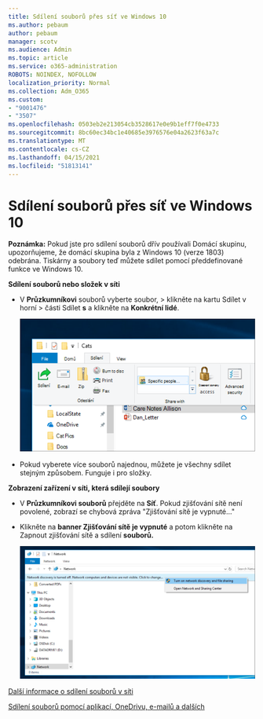 ```yaml
---
title: Sdílení souborů přes síť ve Windows 10
ms.author: pebaum
author: pebaum
manager: scotv
ms.audience: Admin
ms.topic: article
ms.service: o365-administration
ROBOTS: NOINDEX, NOFOLLOW
localization_priority: Normal
ms.collection: Adm_O365
ms.custom:
- "9001476"
- "3507"
ms.openlocfilehash: 0503eb2e213054cb3528617e0e9b1eff7f0e4733
ms.sourcegitcommit: 8bc60ec34bc1e40685e3976576e04a2623f63a7c
ms.translationtype: MT
ms.contentlocale: cs-CZ
ms.lasthandoff: 04/15/2021
ms.locfileid: "51813141"
---
```

# <a name="file-sharing-over-a-network-in-windows-10"></a>Sdílení souborů přes síť ve Windows 10

**Poznámka:** Pokud jste pro sdílení souborů dřív používali Domácí skupinu, upozorňujeme, že domácí skupina byla z Windows 10 (verze 1803) odebrána. Tiskárny a soubory teď můžete sdílet pomocí předdefinované funkce ve Windows 10.

**Sdílení souborů nebo složek v síti**

- V **Průzkumníkovi** souborů vyberte soubor, >  klikněte na kartu Sdílet v horní > části Sdílet **s** a klikněte na **Konkrétní lidé**.

    ![Sdílení souboru s konkrétními lidmi](media/share-with-specific-people.png)
          
- Pokud vyberete více souborů najednou, můžete je všechny sdílet stejným způsobem. Funguje i pro složky.

**Zobrazení zařízení v síti, která sdílejí soubory**

- V **Průzkumníkovi souborů** přejděte na **Síť**. Pokud zjišťování sítě není povolené, zobrazí se chybová zpráva "Zjišťování sítě je vypnuté..."

- Klikněte na **banner Zjišťování sítě je vypnuté** a potom klikněte na Zapnout zjišťování sítě a sdílení **souborů.**

    ![Zapněte zjišťování sítě a sdílení souborů.](media/turn-on-network-discovery.png)

[Další informace o sdílení souborů v síti](https://support.microsoft.com/help/4092694/windows-10-file-sharing-over-a-network)

[Sdílení souborů pomocí aplikací, OneDrivu, e-mailů a dalších](https://support.microsoft.com/help/4027674/windows-10-share-files-in-file-explorer)
